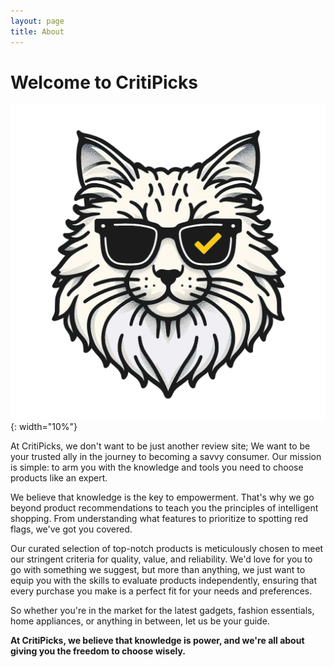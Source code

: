 ```yaml
---
layout: page
title: About
---
```


# Welcome to CritiPicks 
![The critipicks Logo](/img/logo.png){: width="10%"}  

  At CritiPicks, we don't want to be just another review site; We want to be your trusted ally in the journey to becoming a savvy consumer. Our mission is simple: to arm you with the knowledge and tools you need to choose products like an expert.  


  We believe that knowledge is the key to empowerment. That's why we go beyond product recommendations to teach you the principles of intelligent shopping. From understanding what features to prioritize to spotting red flags, we've got you covered.  


  Our curated selection of top-notch products is meticulously chosen to meet our stringent criteria for quality, value, and reliability. We'd love for you to go with something we suggest, but more than anything, we just want to equip you with the skills to evaluate products independently, ensuring that every purchase you make is a perfect fit for your needs and preferences.  


  So whether you're in the market for the latest gadgets, fashion essentials, home appliances, or anything in between, let us be your guide.  


  **At CritiPicks, we believe that knowledge is power, and we're all about giving you the freedom to choose wisely.**  
